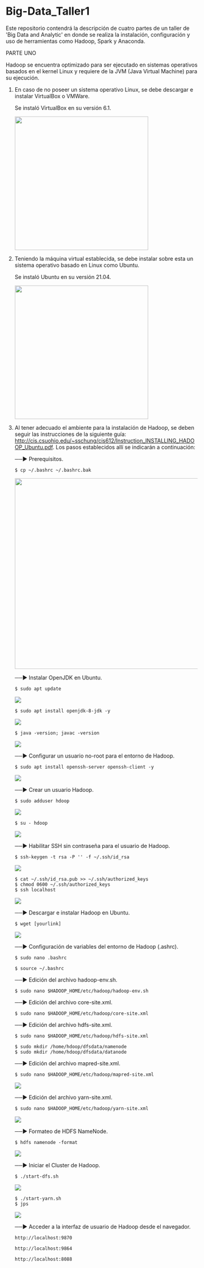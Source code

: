 # Big-Data_Taller1
Este repositorio contendrá la descripción de cuatro partes de un taller de 'Big Data and Analytic' en donde se realiza la instalación, configuración y uso de herramientas como Hadoop, Spark y Anaconda.


PARTE UNO

Hadoop se encuentra optimizado para ser ejecutado en sistemas operativos basados en el kernel Linux y requiere de la JVM (Java Virtual Machine) para su ejecución.

1. En caso de no poseer un sistema operativo Linux, se debe descargar e instalar VirtualBox o VMWare.

   Se instaló VirtualBox en su versión 6.1.

   <img src="https://user-images.githubusercontent.com/90856580/133651737-0df391a8-f5f1-4d02-9d48-2b2c51639fe3.png" width="350px" hight="100px"> 

2. Teniendo la máquina virtual establecida, se debe instalar sobre esta un sistema operativo basado en Linux como Ubuntu.

   Se instaló Ubuntu en su versión 21.04.
  
   <img src="https://user-images.githubusercontent.com/90856580/133654221-aa7125b4-4e56-4893-8d09-7003dc5c9004.png" width="350px" hight="100px"> 

3. Al tener adecuado el ambiente para la instalación de Hadoop, se deben seguir las instrucciones de la siguiente guía: http://cis.csuohio.edu/~sschung/cis612/Instruction_INSTALLING_HADOOP_Ubuntu.pdf. 
   Los pasos establecidos allí se indicarán a continuación: 
   
   ──► Prerequisitos.
   ```
   $ cp ~/.bashrc ~/.bashrc.bak    
   ```
   <img src="https://user-images.githubusercontent.com/90856580/133661619-692c7b24-20e8-423c-9fcb-0e483a1830ea.png" width="500" hight="300"> 
      
   ──► Instalar OpenJDK en Ubuntu.
   ```
   $ sudo apt update 
   ```
   <img src="https://user-images.githubusercontent.com/90856580/133662178-63bd359b-c122-4c6b-a763-904f6b95fede.png" width="" hight=""> 

   ```
   $ sudo apt install openjdk-8-jdk -y 
   ```
   <img src="https://user-images.githubusercontent.com/90856580/133663499-7761818b-2531-4867-8b91-d5d0fe1aaee4.png" width="" hight=""> 

   ```
   $ java -version; javac -version
   ```
   <img src="https://user-images.githubusercontent.com/90856580/133662427-58a16aaa-25de-488f-a1cf-2167bc868bef.png" width="" hight=""> 

   ──► Configurar un usuario no-root para el entorno de Hadoop.
   ```
   $ sudo apt install openssh-server openssh-client -y
   ```
   <img src="https://user-images.githubusercontent.com/90856580/133668255-308aaa47-4964-486e-a35f-84fa382731a8.png" width="" hight=""> 

   ──► Crear un usuario Hadoop.

   ```
   $ sudo adduser hdoop
   ```
   <img src="https://user-images.githubusercontent.com/90856580/133668398-e222f05d-7ab0-479c-98ee-c7d77be749bb.png" width="" hight=""> 

   ```
   $ su - hdoop
   ```
   <img src="https://user-images.githubusercontent.com/90856580/133669229-b25fd509-7c9d-4d05-b4f8-67ac6efc416f.png" width="" hight=""> 

   ──► Habilitar SSH sin contraseña para el usuario de Hadoop.

   ```
   $ ssh-keygen -t rsa -P '' -f ~/.ssh/id_rsa
   ```
   <img src="https://user-images.githubusercontent.com/90856580/133669299-aac8d67c-c1ac-4ffa-a7e5-07b6e5db8a24.png" width="" hight=""> 

   ```
   $ cat ~/.ssh/id_rsa.pub >> ~/.ssh/authorized_keys
   $ chmod 0600 ~/.ssh/authorized_keys
   $ ssh localhost
   ```
   <img src="https://user-images.githubusercontent.com/90856580/133669457-320c3b8d-14d9-423d-8347-870c67fff1ac.png" width="" hight=""> 

   ──► Descargar e instalar Hadoop en Ubuntu.

   ```
   $ wget [yourlink]
   ```
   <img src="https://user-images.githubusercontent.com/90856580/133669995-6cb09d59-c49b-4e49-ad2a-c121111cd409.png" width="" hight=""> 
   
   ──► Configuración de variables del entorno de Hadoop (.ashrc).

   ```
   $ sudo nano .bashrc
   ```
  
   ```
   $ source ~/.bashrc
   ```
   
   ──► Edición del archivo hadoop-env.sh.

   ```
   $ sudo nano $HADOOP_HOME/etc/hadoop/hadoop-env.sh
   ```
   
   ──► Edición del archivo core-site.xml.
   
   ```
   $ sudo nano $HADOOP_HOME/etc/hadoop/core-site.xml  
   ```
   
   ──► Edición del archivo hdfs-site.xml.
   
   ```
   $ sudo nano $HADOOP_HOME/etc/hadoop/hdfs-site.xml
   ```
   
   ```
   $ sudo mkdir /home/hdoop/dfsdata/namenode
   $ sudo mkdir /home/hdoop/dfsdata/datanode
   ```
   
   ──► Edición del archivo mapred-site.xml.
   
   ```
   $ sudo nano $HADOOP_HOME/etc/hadoop/mapred-site.xml 
   ```
   <img src="https://user-images.githubusercontent.com/90856580/133671487-6203ff90-6502-4a47-8a68-f8d6e5098389.png" width="" hight=""> 

   ──► Edición del archivo yarn-site.xml.
   
   ```
   $ sudo nano $HADOOP_HOME/etc/hadoop/yarn-site.xml 
   ```
   <img src="https://user-images.githubusercontent.com/90856580/133671518-20de7cc5-e147-427d-85e6-c1801c1cd0d3.png" width="" hight=""> 

   ──► Formateo de HDFS NameNode.
   
   ```
   $ hdfs namenode -format 
   ```
   <img src="https://user-images.githubusercontent.com/90856580/133671661-3f65f35b-9d1c-4ee0-9a28-d78486154540.png" width="" hight=""> 

   ──► Iniciar el Cluster de Hadoop.
   
   ```
   $ ./start-dfs.sh    
   ```
   <img src="https://user-images.githubusercontent.com/90856580/133671960-db319950-bee3-4853-9664-0958b66fb673.png" width="" hight=""> 

   ```
   $ ./start-yarn.sh 
   $ jps 
   ```
   <img src="https://user-images.githubusercontent.com/90856580/133672313-dd43a780-946d-4613-8e05-c36b683c3a09.png" width="" hight=""> 
   
   ──► Acceder a la interfaz de usuario de Hadoop desde el navegador.
   
   ```
   http://localhost:9870 
   ```
   
   ```
   http://localhost:9864 
   ```
   
   ```
   http://localhost:8088 
   ```
